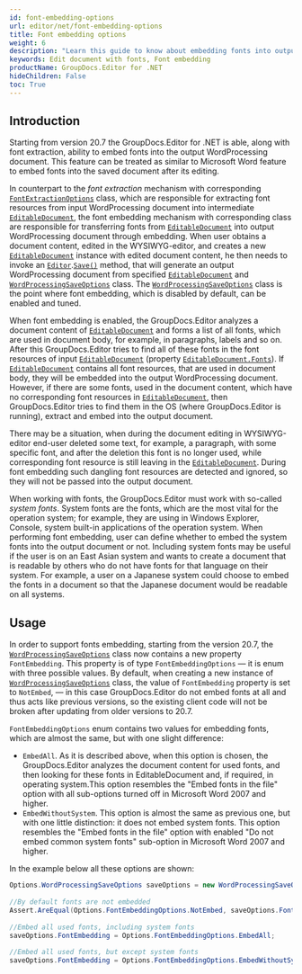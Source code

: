 ```yaml
---
id: font-embedding-options
url: editor/net/font-embedding-options
title: Font embedding options
weight: 6
description: "Learn this guide to know about embedding fonts into output Word document when editing with GroupDocs.Editor API."
keywords: Edit document with fonts, Font embedding
productName: GroupDocs.Editor for .NET
hideChildren: False
toc: True
---
```

## Introduction

Starting from version 20.7 the GroupDocs.Editor for .NET is able, along with font extraction, ability to embed fonts into the output WordProcessing document. This feature can be treated as similar to Microsoft Word feature to embed fonts into the saved document after its editing.

In counterpart to the _font extraction_ mechanism with corresponding [`FontExtractionOptions`](https://reference.groupdocs.com/editor/net/groupdocs.editor.options/fontextractionoptions) class, which are responsible for extracting font resources from input WordProcessing document into intermediate [`EditableDocument`](https://reference.groupdocs.com/editor/net/groupdocs.editor/editabledocument), the font embedding mechanism with corresponding class are responsible for transferring fonts from [`EditableDocument`](https://reference.groupdocs.com/editor/net/groupdocs.editor/editabledocument) into output WordProcessing document through embedding. When user obtains a document content, edited in the WYSIWYG-editor, and creates a new [`EditableDocument`](https://reference.groupdocs.com/editor/net/groupdocs.editor/editabledocument) instance with edited document content, he then needs to invoke an [`Editor`](https://reference.groupdocs.com/editor/net/groupdocs.editor/editor).[`Save()`](https://reference.groupdocs.com/editor/net/groupdocs.editor/editor/save) method, that will generate an output WordProcessing document from specified [`EditableDocument`](https://reference.groupdocs.com/editor/net/groupdocs.editor/editabledocument) and [`WordProcessingSaveOptions`](https://reference.groupdocs.com/editor/net/groupdocs.editor.options/wordprocessingsaveoptions) class. The [`WordProcessingSaveOptions`](https://reference.groupdocs.com/editor/net/groupdocs.editor.options/wordprocessingsaveoptions) class is the point where font embedding, which is disabled by default, can be enabled and tuned.

When font embedding is enabled, the GroupDocs.Editor analyzes a document content of [`EditableDocument`](https://reference.groupdocs.com/editor/net/groupdocs.editor/editabledocument) and forms a list of all fonts, which are used in document body, for example, in paragraphs, labels and so on. After this GroupDocs.Editor tries to find all of these fonts in the font resources of input [`EditableDocument`](https://reference.groupdocs.com/editor/net/groupdocs.editor/editabledocument) (property [`EditableDocument.Fonts`](https://reference.groupdocs.com/editor/net/groupdocs.editor/editabledocument/fonts)). If [`EditableDocument`](https://reference.groupdocs.com/editor/net/groupdocs.editor/editabledocument) contains all font resources, that are used in document body, they will be embedded into the output WordProcessing document. However, if there are some fonts, used in the document content, which have no corresponding font resources in [`EditableDocument`](https://reference.groupdocs.com/editor/net/groupdocs.editor/editabledocument), then GroupDocs.Editor tries to find them in the OS (where GroupDocs.Editor is running), extract and embed into the output document.

There may be a situation, when during the document editing in WYSIWYG-editor end-user deleted some text, for example, a paragraph, with some specific font, and after the deletion this font is no longer used, while corresponding font resource is still leaving in the [`EditableDocument`](https://reference.groupdocs.com/editor/net/groupdocs.editor/editabledocument). During font embedding such dangling font resources are detected and ignored, so they will not be passed into the output document.

When working with fonts, the GroupDocs.Editor must work with so-called _system fonts_. System fonts are the fonts, which are the most vital for the operation system; for example, they are using in Windows Explorer, Console, system built-in applications of the operation system. When performing font embedding, user can define whether to embed the system fonts into the output document or not. Including system fonts may be useful if the user is on an East Asian system and wants to create a document that is readable by others who do not have fonts for that language on their system. For example, a user on a Japanese system could choose to embed the fonts in a document so that the Japanese document would be readable on all systems.

## Usage

In order to support fonts embedding, starting from the version 20.7, the [`WordProcessingSaveOptions`](https://reference.groupdocs.com/editor/net/groupdocs.editor.options/wordprocessingsaveoptions) class now contains a new property `FontEmbedding`. This property is of type `FontEmbeddingOptions` — it is enum with three possible values. By default, when creating a new instance of [`WordProcessingSaveOptions`](https://reference.groupdocs.com/editor/net/groupdocs.editor.options/wordprocessingsaveoptions) class, the value of `FontEmbedding` property is set to `NotEmbed`, — in this case GroupDocs.Editor do not embed fonts at all and thus acts like previous versions, so the existing client code will not be broken after updating from older versions to 20.7.

`FontEmbeddingOptions` enum contains two values for embedding fonts, which are almost the same, but with one slight difference:
* `EmbedAll`. As it is described above, when this option is chosen, the GroupDocs.Editor analyzes the document content for used fonts, and then looking for these fonts in EditableDocument and, if required, in operating system.This option resembles the "Embed fonts in the file" option with all sub-options turned off in Microsoft Word 2007 and higher.
* `EmbedWithoutSystem`. This option is almost the same as previous one, but with one little distinction: it does not embed system fonts. This option resembles the "Embed fonts in the file" option with enabled "Do not embed common system fonts" sub-option in Microsoft Word 2007 and higher.

In the example below all these options are shown:

```csharp
Options.WordProcessingSaveOptions saveOptions = new WordProcessingSaveOptions(Formats.WordProcessingFormats.Docx);
  
//By default fonts are not embedded
Assert.AreEqual(Options.FontEmbeddingOptions.NotEmbed, saveOptions.FontEmbedding);
  
//Embed all used fonts, including system fonts
saveOptions.FontEmbedding = Options.FontEmbeddingOptions.EmbedAll;
  
//Embed all used fonts, but except system fonts
saveOptions.FontEmbedding = Options.FontEmbeddingOptions.EmbedWithoutSystem;
```
